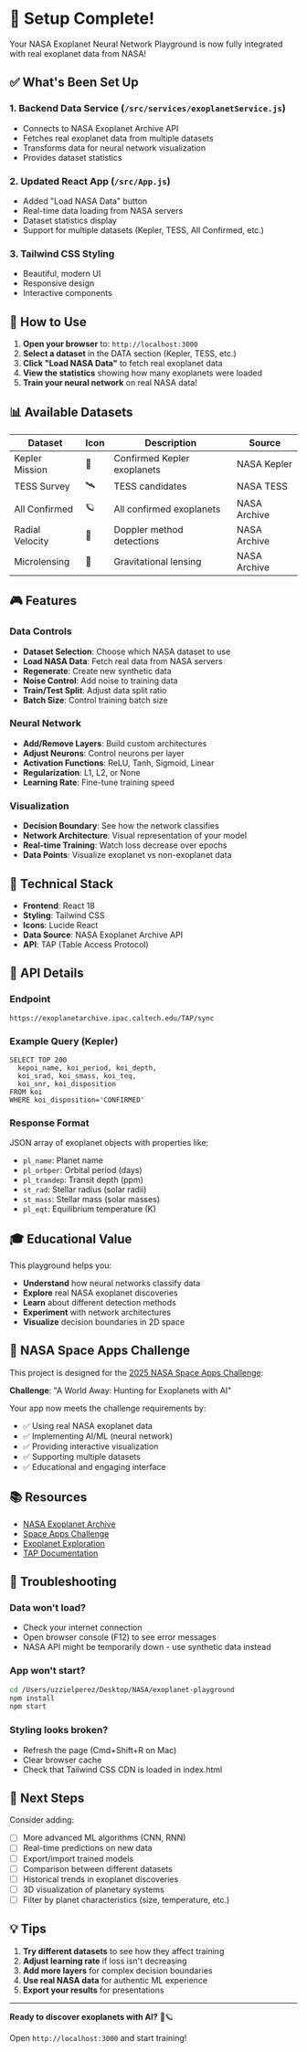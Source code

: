 # 🎉 Setup Complete!

Your NASA Exoplanet Neural Network Playground is now fully integrated with real exoplanet data from NASA!

## ✅ What's Been Set Up

### 1. **Backend Data Service** (`/src/services/exoplanetService.js`)
   - Connects to NASA Exoplanet Archive API
   - Fetches real exoplanet data from multiple datasets
   - Transforms data for neural network visualization
   - Provides dataset statistics

### 2. **Updated React App** (`/src/App.js`)
   - Added "Load NASA Data" button
   - Real-time data loading from NASA servers
   - Dataset statistics display
   - Support for multiple datasets (Kepler, TESS, All Confirmed, etc.)

### 3. **Tailwind CSS Styling**
   - Beautiful, modern UI
   - Responsive design
   - Interactive components

## 🚀 How to Use

1. **Open your browser** to: `http://localhost:3000`
2. **Select a dataset** in the DATA section (Kepler, TESS, etc.)
3. **Click "Load NASA Data"** to fetch real exoplanet data
4. **View the statistics** showing how many exoplanets were loaded
5. **Train your neural network** on real NASA data!

## 📊 Available Datasets

| Dataset | Icon | Description | Source |
|---------|------|-------------|--------|
| Kepler Mission | 🔭 | Confirmed Kepler exoplanets | NASA Kepler |
| TESS Survey | 🛰️ | TESS candidates | NASA TESS |
| All Confirmed | 🪐 | All confirmed exoplanets | NASA Archive |
| Radial Velocity | 📡 | Doppler method detections | NASA Archive |
| Microlensing | 🌌 | Gravitational lensing | NASA Archive |

## 🎮 Features

### Data Controls
- **Dataset Selection**: Choose which NASA dataset to use
- **Load NASA Data**: Fetch real data from NASA servers
- **Regenerate**: Create new synthetic data
- **Noise Control**: Add noise to training data
- **Train/Test Split**: Adjust data split ratio
- **Batch Size**: Control training batch size

### Neural Network
- **Add/Remove Layers**: Build custom architectures
- **Adjust Neurons**: Control neurons per layer
- **Activation Functions**: ReLU, Tanh, Sigmoid, Linear
- **Regularization**: L1, L2, or None
- **Learning Rate**: Fine-tune training speed

### Visualization
- **Decision Boundary**: See how the network classifies
- **Network Architecture**: Visual representation of your model
- **Real-time Training**: Watch loss decrease over epochs
- **Data Points**: Visualize exoplanet vs non-exoplanet data

## 🔧 Technical Stack

- **Frontend**: React 18
- **Styling**: Tailwind CSS
- **Icons**: Lucide React
- **Data Source**: NASA Exoplanet Archive API
- **API**: TAP (Table Access Protocol)

## 📝 API Details

### Endpoint
```
https://exoplanetarchive.ipac.caltech.edu/TAP/sync
```

### Example Query (Kepler)
```
SELECT TOP 200 
  kepoi_name, koi_period, koi_depth, 
  koi_srad, koi_smass, koi_teq, 
  koi_snr, koi_disposition 
FROM koi 
WHERE koi_disposition='CONFIRMED'
```

### Response Format
JSON array of exoplanet objects with properties like:
- `pl_name`: Planet name
- `pl_orbper`: Orbital period (days)
- `pl_trandep`: Transit depth (ppm)
- `st_rad`: Stellar radius (solar radii)
- `st_mass`: Stellar mass (solar masses)
- `pl_eqt`: Equilibrium temperature (K)

## 🎓 Educational Value

This playground helps you:
- **Understand** how neural networks classify data
- **Explore** real NASA exoplanet discoveries
- **Learn** about different detection methods
- **Experiment** with network architectures
- **Visualize** decision boundaries in 2D space

## 🌟 NASA Space Apps Challenge

This project is designed for the [2025 NASA Space Apps Challenge](https://www.spaceappschallenge.org/2025/challenges/a-world-away-hunting-for-exoplanets-with-ai/):

**Challenge**: "A World Away: Hunting for Exoplanets with AI"

Your app now meets the challenge requirements by:
- ✅ Using real NASA exoplanet data
- ✅ Implementing AI/ML (neural network)
- ✅ Providing interactive visualization
- ✅ Supporting multiple datasets
- ✅ Educational and engaging interface

## 📚 Resources

- [NASA Exoplanet Archive](https://exoplanetarchive.ipac.caltech.edu/)
- [Space Apps Challenge](https://www.spaceappschallenge.org/2025/challenges/a-world-away-hunting-for-exoplanets-with-ai/)
- [Exoplanet Exploration](https://exoplanets.nasa.gov/)
- [TAP Documentation](https://exoplanetarchive.ipac.caltech.edu/docs/TAP/usingTAP.html)

## 🐛 Troubleshooting

### Data won't load?
- Check your internet connection
- Open browser console (F12) to see error messages
- NASA API might be temporarily down - use synthetic data instead

### App won't start?
```bash
cd /Users/uzzielperez/Desktop/NASA/exoplanet-playground
npm install
npm start
```

### Styling looks broken?
- Refresh the page (Cmd+Shift+R on Mac)
- Clear browser cache
- Check that Tailwind CSS CDN is loaded in index.html

## 🎨 Next Steps

Consider adding:
- [ ] More advanced ML algorithms (CNN, RNN)
- [ ] Real-time predictions on new data
- [ ] Export/import trained models
- [ ] Comparison between different datasets
- [ ] Historical trends in exoplanet discoveries
- [ ] 3D visualization of planetary systems
- [ ] Filter by planet characteristics (size, temperature, etc.)

## 💡 Tips

1. **Try different datasets** to see how they affect training
2. **Adjust learning rate** if loss isn't decreasing
3. **Add more layers** for complex decision boundaries
4. **Use real NASA data** for authentic ML experience
5. **Export your results** for presentations

---

**Ready to discover exoplanets with AI?** 🚀🪐

Open `http://localhost:3000` and start training!

